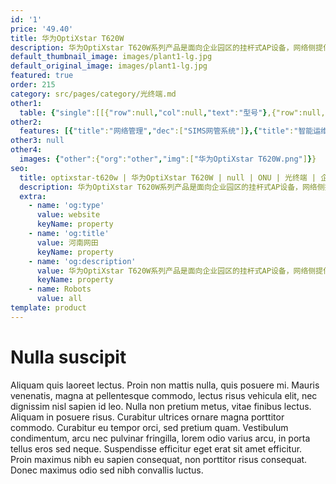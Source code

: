 ```yaml
---
id: '1'
price: '49.40'
title: 华为OptiXstar T620W
description: 华为OptiXstar T620W系列产品是面向企业园区的挂杆式AP设备，网络侧提供1个GPON接口和一个GE接口，用户侧提供1个GE以太网接口，为用户提供高清的视频回传服务。T620W系列产品包含T620W-45（内置 45°水平波宽天线）与T620W-90（内置 90°水平波宽天线）两款产品。
default_thumbnail_image: images/plant1-lg.jpg
default_original_image: images/plant1-lg.jpg
featured: true
order: 215
category: src/pages/category/光终端.md
other1: 
  table: {"single":[[{"row":null,"col":null,"text":"型号"},{"row":null,"col":null,"text":"华为OptiXstar T620W"}],[{"row":null,"col":null,"text":"尺寸"},{"row":null,"col":null,"text":"470mm x 167mm x 96mm(不含套筒等配件)"}],[{"row":null,"col":null,"text":"重量"},{"row":null,"col":null,"text":"约3kg"}],[{"row":null,"col":null,"text":"网络侧接口"},{"row":null,"col":null,"text":"GPON（光）+GE（电）"}],[{"row":null,"col":null,"text":"用户侧接口"},{"row":null,"col":null,"text":"1GE+5G Wi-Fi"}],[{"row":null,"col":null,"text":"整机供电"},{"row":null,"col":null,"text":"12V, 2A"}],[{"row":null,"col":null,"text":"电源适配器额定输入范围"},{"row":null,"col":null,"text":"100V AC~240V AC，50/60Hz"}],[{"row":null,"col":null,"text":"典型功耗 "},{"row":null,"col":null,"text":"9W"}],[{"row":null,"col":null,"text":"最大功耗"},{"row":null,"col":null,"text":"10W"}],[{"row":null,"col":null,"text":"工作环境温度"},{"row":null,"col":null,"text":"-40°C ~ +60°C"}],[{"row":null,"col":null,"text":"工作环境湿度"},{"row":null,"col":null,"text":"5% RH ～ 95% RH，非凝结"}],[{"row":null,"col":null,"text":"防雷规格"},{"row":null,"col":null,"text":"GE：共模6kV，差模1.5kV\nAC电源：共模6kV，差模6kV"}],[{"row":null,"col":null,"text":"防护等级"},{"row":null,"col":null,"text":"IP65"}],[{"row":null,"col":null,"text":"安装方式"},{"row":null,"col":null,"text":"室外挂杆安装"}]]}
other2:
  features: [{"title":"网络管理","dec":["SIMS网管系统"]},{"title":"智能运维","dec":["流氓ONT检测和自律\n环网检测/PPPoE仿真/DHCP仿真"]},{"title":"安全","dec":["安全启动\nIPv6/IPv4 防火墙\nMAC过滤/IP地址过滤/URL过滤\n防DoS攻击/ARP防攻击"]}]
other3: null
other4:
  images: {"other":{"org":"other","img":["华为OptiXstar T620W.png"]}}
seo:
  title: optixstar-t620w | 华为OptiXstar T620W | null | ONU | 光终端 | 企业光网络
  description: 华为OptiXstar T620W系列产品是面向企业园区的挂杆式AP设备，网络侧提供1个GPON接口和一个GE接口，用户侧提供1个GE以太网接口，为用户提供高清的视频回传服务。T620W系列产品包含T620W-45（内置 45°水平波宽天线）与T620W-90（内置 90°水平波宽天线）两款产品。
  extra:
    - name: 'og:type'
      value: website
      keyName: property
    - name: 'og:title'
      value: 河南网田
      keyName: property
    - name: 'og:description'
      value: 华为OptiXstar T620W系列产品是面向企业园区的挂杆式AP设备，网络侧提供1个GPON接口和一个GE接口，用户侧提供1个GE以太网接口，为用户提供高清的视频回传服务。T620W系列产品包含T620W-45（内置 45°水平波宽天线）与T620W-90（内置 90°水平波宽天线）两款产品。
      keyName: property
    - name: Robots
      value: all
template: product
---
```


# Nulla suscipit

Aliquam quis laoreet lectus. Proin non mattis nulla, quis posuere mi. Mauris venenatis, magna at pellentesque commodo, lectus risus vehicula elit, nec dignissim nisl sapien id leo. Nulla non pretium metus, vitae finibus lectus. Aliquam in posuere risus. Curabitur ultrices ornare magna porttitor commodo. Curabitur eu tempor orci, sed pretium quam. Vestibulum condimentum, arcu nec pulvinar fringilla, lorem odio varius arcu, in porta tellus eros sed neque. Suspendisse efficitur eget erat sit amet efficitur. Proin maximus nibh eu sapien consequat, non porttitor risus consequat. Donec maximus odio sed nibh convallis luctus.